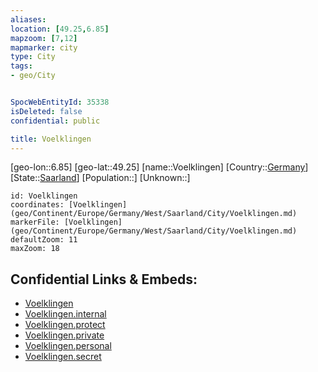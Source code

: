 ```yaml
---
aliases: 
location: [49.25,6.85]
mapzoom: [7,12] 
mapmarker: city 
type: City
tags:
- geo/City


SpocWebEntityId: 35338
isDeleted: false
confidential: public

title: Voelklingen
---
```

[geo-lon::6.85]
[geo-lat::49.25]
[name::Voelklingen]
[Country::[Germany](geo/Continent/Europe/Germany.md)]
[State::[Saarland](geo/Continent/Europe/Germany/Saarland.md)]
[Population::]
[Unknown::]


```leaflet
id: Voelklingen
coordinates: [Voelklingen](geo/Continent/Europe/Germany/West/Saarland/City/Voelklingen.md)
markerFile: [Voelklingen](geo/Continent/Europe/Germany/West/Saarland/City/Voelklingen.md)
defaultZoom: 11 
maxZoom: 18
```


## Confidential Links & Embeds: 
- [Voelklingen](../../../../../../../../_public/geo/Continent/Europe/Germany/West/Saarland/City/Voelklingen.md) 
- [Voelklingen.internal](../../../../../../../../_internal/geo/Continent/Europe/Germany/West/Saarland/City/Voelklingen.internal.md) 
- [Voelklingen.protect](../../../../../../../../_protect/geo/Continent/Europe/Germany/West/Saarland/City/Voelklingen.protect.md) 
- [Voelklingen.private](../../../../../../../../_private/geo/Continent/Europe/Germany/West/Saarland/City/Voelklingen.private.md) 
- [Voelklingen.personal](../../../../../../../../_personal/geo/Continent/Europe/Germany/West/Saarland/City/Voelklingen.personal.md) 
- [Voelklingen.secret](../../../../../../../../_secret/geo/Continent/Europe/Germany/West/Saarland/City/Voelklingen.secret.md) 
